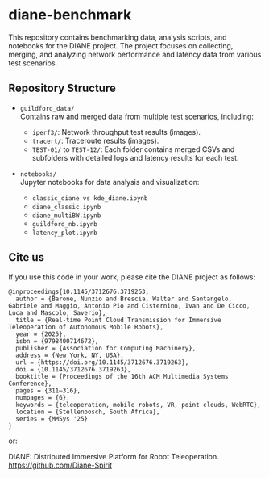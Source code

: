 # diane-benchmark

This repository contains benchmarking data, analysis scripts, and notebooks for the DIANE project. The project focuses on collecting, merging, and analyzing network performance and latency data from various test scenarios.

## Repository Structure

- `guildford_data/`  
  Contains raw and merged data from multiple test scenarios, including:
  - `iperf3/`: Network throughput test results (images).
  - `tracert/`: Traceroute results (images).
  - `TEST-01/` to `TEST-12/`: Each folder contains merged CSVs and subfolders with detailed logs and latency results for each test.

- `notebooks/`  
  Jupyter notebooks for data analysis and visualization:
  - `classic_diane vs kde_diane.ipynb`
  - `diane_classic.ipynb`
  - `diane_multiBW.ipynb`
  - `guildford_nb.ipynb`
  - `latency_plot.ipynb`

## Cite us
If you use this code in your work, please cite the DIANE project as follows:

```
@inproceedings{10.1145/3712676.3719263,
  author = {Barone, Nunzio and Brescia, Walter and Santangelo, Gabriele and Maggio, Antonio Pio and Cisternino, Ivan and De Cicco, Luca and Mascolo, Saverio},
  title = {Real-time Point Cloud Transmission for Immersive Teleoperation of Autonomous Mobile Robots},
  year = {2025},
  isbn = {9798400714672},
  publisher = {Association for Computing Machinery},
  address = {New York, NY, USA},
  url = {https://doi.org/10.1145/3712676.3719263},
  doi = {10.1145/3712676.3719263},
  booktitle = {Proceedings of the 16th ACM Multimedia Systems Conference},
  pages = {311–316},
  numpages = {6},
  keywords = {teleoperation, mobile robots, VR, point clouds, WebRTC},
  location = {Stellenbosch, South Africa},
  series = {MMSys '25}
}
```

or: 

DIANE: Distributed Immersive Platform for Robot Teleoperation. https://github.com/Diane-Spirit